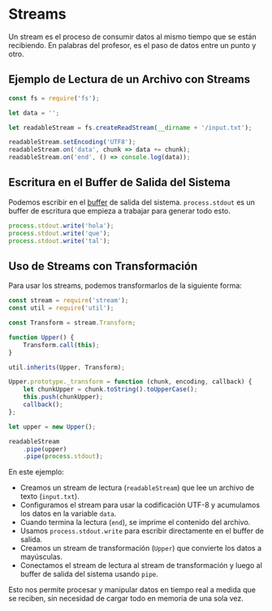 # Streams

Un stream es el proceso de consumir datos al mismo tiempo que se están recibiendo. En palabras del profesor, es el paso de datos entre un punto y otro.

## Ejemplo de Lectura de un Archivo con Streams

```javascript
const fs = require('fs');

let data = '';

let readableStream = fs.createReadStream(__dirname + '/input.txt');

readableStream.setEncoding('UTF8');
readableStream.on('data', chunk => data += chunk);
readableStream.on('end', () => console.log(data));
```

## Escritura en el Buffer de Salida del Sistema

Podemos escribir en el [buffer](Buffers.md) de salida del sistema. `process.stdout` es un buffer de escritura que empieza a trabajar para generar todo esto.

```javascript
process.stdout.write('hola');
process.stdout.write('que');
process.stdout.write('tal');
```

## Uso de Streams con Transformación

Para usar los streams, podemos transformarlos de la siguiente forma:

```javascript
const stream = require('stream');
const util = require('util');

const Transform = stream.Transform;

function Upper() {
    Transform.call(this);
}

util.inherits(Upper, Transform);

Upper.prototype._transform = function (chunk, encoding, callback) {
    let chunkUpper = chunk.toString().toUpperCase();
    this.push(chunkUpper);
    callback();
};

let upper = new Upper();

readableStream
    .pipe(upper)
    .pipe(process.stdout);
```

En este ejemplo:

- Creamos un stream de lectura (`readableStream`) que lee un archivo de texto (`input.txt`).
- Configuramos el stream para usar la codificación UTF-8 y acumulamos los datos en la variable `data`.
- Cuando termina la lectura (`end`), se imprime el contenido del archivo.
- Usamos `process.stdout.write` para escribir directamente en el buffer de salida.
- Creamos un stream de transformación (`Upper`) que convierte los datos a mayúsculas.
- Conectamos el stream de lectura al stream de transformación y luego al buffer de salida del sistema usando `pipe`.

Esto nos permite procesar y manipular datos en tiempo real a medida que se reciben, sin necesidad de cargar todo en memoria de una sola vez.

